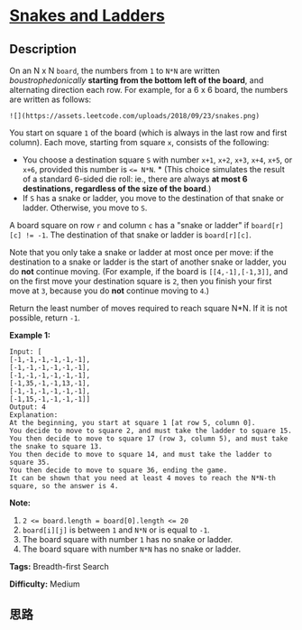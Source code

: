 # [Snakes and Ladders][title]

## Description

On an N x N `board`, the numbers from `1` to `N*N` are written
_boustrophedonically_   **starting from the bottom  left of the board**, and
alternating direction each row.  For example, for a 6 x 6 board, the numbers
are written as follows:
            ![](https://assets.leetcode.com/uploads/2018/09/23/snakes.png)    

You start on square `1` of the board (which is always in the last row and
first column).  Each move, starting from square `x`, consists of the
following:

  * You choose a destination square `S` with number `x+1`, `x+2`, `x+3`, `x+4`, `x+5`, or `x+6`, provided this number is `<= N*N`.     * (This choice simulates the result of a standard 6-sided die roll: ie., there are always **at most 6 destinations, regardless of the size of the board**.)
  * If `S` has a snake or ladder, you move to the destination of that snake or ladder.  Otherwise, you move to `S`.

A board square on row `r` and column `c` has a "snake or ladder" if
`board[r][c] != -1`.  The destination of that snake or ladder is
`board[r][c]`.

Note that you only take a snake or ladder at most once per move: if the
destination to a snake or ladder is the start of another snake or ladder, you
do **not** continue moving.   (For example, if the board is `[[4,-1],[-1,3]]`,
and on the first move your destination square is `2`, then you finish your
first move at `3`, because you do **not** continue moving to `4`.)

Return the least number of moves required to reach square N*N.  If it is not
possible, return `-1`.

**Example 1:**
            Input: [    [-1,-1,-1,-1,-1,-1],    [-1,-1,-1,-1,-1,-1],    [-1,-1,-1,-1,-1,-1],    [-1,35,-1,-1,13,-1],    [-1,-1,-1,-1,-1,-1],    [-1,15,-1,-1,-1,-1]]    Output: 4    Explanation:    At the beginning, you start at square 1 [at row 5, column 0].    You decide to move to square 2, and must take the ladder to square 15.    You then decide to move to square 17 (row 3, column 5), and must take the snake to square 13.    You then decide to move to square 14, and must take the ladder to square 35.    You then decide to move to square 36, ending the game.    It can be shown that you need at least 4 moves to reach the N*N-th square, so the answer is 4.    

**Note:**

  1. `2 <= board.length = board[0].length <= 20`
  2. `board[i][j]` is between `1` and `N*N` or is equal to `-1`.
  3. The board square with number `1` has no snake or ladder.
  4. The board square with number `N*N` has no snake or ladder.


**Tags:** Breadth-first Search

**Difficulty:** Medium

## 思路

[title]: https://leetcode.com/problems/snakes-and-ladders
